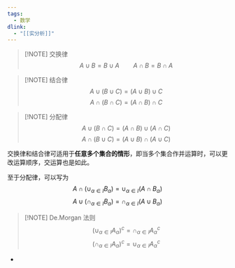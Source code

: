 ```yaml
---
tags:
  - 数学
dlink:
  - "[[实分析]]"
---
```


> [!NOTE] 交换律
> $$A \cup B=B \cup A \qquad A \cap B=B \cap A$$

> [!NOTE] 结合律
> $$
> A \cup (B \cup C)=(A \cup B) \cup C
> $$
> $$
> A \cap (B \cap C)=(A \cap B) \cap C
> $$

> [!NOTE] 分配律
> $$
> A \cup (B \cap C)=(A \cap B) \cup (A \cap C)
> $$
> $$
> A \cap (B \cup C)=(A \cup B) \cap (A \cup C)
> $$


交换律和结合律可适用于**任意多个集合的情形**，即当多个集合作并运算时，可以更改运算顺序，交运算也是如此。

至于分配律，可以写为
$$
A \cap (\cup_{\alpha \in I}B_{\alpha})= \cup_{\alpha \in I}(A \cap B_{\alpha})
$$
$$
A \cup (\cap_{\alpha \in I}B_{\alpha})= \cap_{\alpha \in I}(A \cup B_{\alpha})
$$


> [!NOTE] De.Morgan 法则
> $$
> (\cup_{\alpha \in I}A_{\alpha})^c=\cap_{\alpha \in I}A_{\alpha}^c
> $$
> $$
> (\cap_{\alpha \in I}A_{\alpha})^c=\cup_{\alpha \in I}A_{\alpha}^c
> $$
- 

